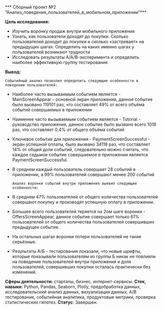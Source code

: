 *** Сборный проект №2  “Анализ_поведения_пользователей_в_мобильном_приложении”***


**Цель исследования:** 
- Изучить воронку продаж внутри мобильного приложения
- Узнать, как пользователи доходят до покупки. Сколько пользователей доходит до покупки и сколько «застревает» на предыдущих шагах. Определить на каких именно шагах у пользователей возникают трудности
- Исследовать результаты A/A/B-эксперимента и определить наиболее эффективную группу тестирования  


**Вывод:**
    
 	Событийный анализ позволил определить следующие особенности в поведении пользователей:
- Наиболее часто вызываемым событием является - MainScreenAppear - основной экран приложения, данное событие было вызвано 119101 раз, что составляет 49% от всего объёма событий совершаемых в приложении
- Наименее часто вызываемым событием является - Tutorial - руководство приложения, данное событие было вызвано всего 1018 раз, что составляет 0,4% от общего объёма событий
- Ключевое событие для приложения - PaymentScreenSuccessful - экран успешной оплаты, было вызвано 34118 раз, что составляет 14% от общей доли событий, следовательно можно считать, что каждое седьмое событие совершаемое в приложении является PaymentScreenSuccessful.
- В среднем каждый пользователь совершает 28 событий в приложении, а 99% пользователей совершают менее 200 событий
   
	  Анализ воронки событий внутри приложения выявил следующие особенности:
- В среднем 47% пользователей от общего количества пользователей совершают покупку и производят успешную оплату в приложении.
- Большее всего пользователей теряется на 2ом шаге воронки - OffersScreenAppear, данное событие совершает только 61% пользователей от общего количества пользователей совершивших предыдущее событие.
- На остальных шагах воронки потери пользователей не такие серьёзные.
- Результаты А/Б - тестирования показали, что новые шрифты, которые показывали пользователям из группы Б никак не повлияли на поведение пользователей внутри приложения и доля пользователей, совершивших покупки осталась практически без изменений.
     
    
**Сферы деятельности:**   стартапы, бизнес, интернет-сервисы.
**Стек, навыки:**   Python, Pandas, Seaborn, Plotly, предобработка данных, исследовательский анализ данных, визуализация данных, А/В тестирование, событийная аналитика, продуктовые метрики, проверка статистических гипотез.
**Статус**: Завершен.
 


